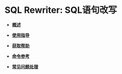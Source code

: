 # SQL Rewriter: SQL语句改写<a name="ZH-CN_TOPIC_0000001364336305"></a>

-   **[概述](概述-66.md)**  

-   **[使用指导](使用指导-22.md)**  

-   **[获取帮助](获取帮助-23.md)**  

-   **[命令参考](命令参考-24.md)**  

-   **[常见问题处理](常见问题处理-25.md)**  

